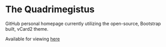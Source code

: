 # The Quadrimegistus

GitHub personal homepage currently utilizing the open-source, Bootstrap built, vCard2 theme.

Available for viewing [here](https://quadrimegistus.github.io)
